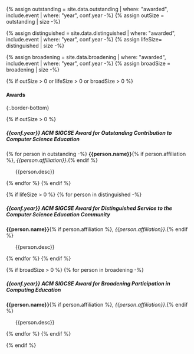 {% assign outstanding = site.data.outstanding | where: "awarded", include.event | where: "year", conf.year -%}
{% assign outSize = outstanding | size -%}

{% assign distinguished = site.data.distinguished | where: "awarded", include.event | where: "year", conf.year -%}
{% assign lifeSize= distinguished | size -%}

{% assign broadening = site.data.broadening | where: "awarded", include.event | where: "year", conf.year -%}
{% assign broadSize = broadening | size -%}


{% if outSize > 0 or lifeSize > 0 or broadSize > 0 %}
#### Awards
{:.border-bottom}

{% if outSize > 0 %}
##### {{conf.year}} ACM SIGCSE Award for Outstanding Contribution to Computer Science Education
{% for person in outstanding -%}
**{{person.name}}**{% if person.affiliation %}, <i>{{person.affiliation}}</i>.{% endif %}
<p style="margin-left: 25px;">
{{person.desc}}</p>
{% endfor %}
{% endif %}

{% if lifeSize > 0 %}
{% for person in distinguished -%}
##### **{{conf.year}} ACM SIGCSE Award for Distinguished Service to the Computer Science Education Community**
**{{person.name}}**{% if person.affiliation %}, <i>{{person.affiliation}}</i>.{% endif %}
<p style="margin-left: 25px;">
{{person.desc}}</p>
{% endfor %}
{% endif %}

{% if broadSize > 0 %}
{% for person in broadening -%}
##### **{{conf.year}} ACM SIGCSE Award for Broadening Participation in Computing Education**
**{{person.name}}**{% if person.affiliation %}, <i>{{person.affiliation}}</i>.{% endif %}
<p style="margin-left: 25px;">
{{person.desc}}</p>
{% endfor %}
{% endif %}

{% endif %}
